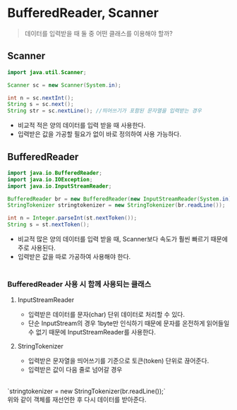 # BufferedReader, Scanner

> 데이터를 입력받을 때 둘 중 어떤 클래스를 이용해야 할까?

##  Scanner
```java
import java.util.Scanner;

Scanner sc = new Scanner(System.in);

int n = sc.nextInt();
String s = sc.next();
String str = sc.nextLine(); //띄어쓰기가 포함된 문자열을 입력받는 경우
```
 - 비교적 적은 양의 데이터를 입력 받을 때 사용한다.
 - 입력받은 값을 가공할 필요가 없이 바로 정의하여 사용 가능하다.

 ## BufferedReader
 ```java
 import java.io.BufferedReader;
 import java.io.IOException;
 import java.io.InputStreamReader;

 BufferedReader br = new BufferedReader(new InputStreamReader(System.in));
 StringTokenizer stringtokenizer = new StringTokenizer(br.readLine());

 int n = Integer.parseInt(st.nextToken());
 String s = st.nextToken();
 ```

- 비교적 많은 양의 데이터를 입력 받을 때, Scanner보다 속도가 훨씬 빠르기 때문에 주로 사용된다.
- 입력받은 값을 따로 가공하여 사용해야 한다.
<br><br>

### BufferedReader 사용 시 함께 사용되는 클래스

1. InputStreamReader
   - 입력받은 데이터를 문자(char) 단위 데이터로 처리할 수 있다.
   - 단순 InputStream의 경우 1byte만 인식하기 때문에 문자를 온전하게 읽어들일 수 없기 때문에 InputStreamReader를 사용한다.

 2. StringTokenizer
     - 입력받은 문자열을 띄어쓰기를 기준으로 토큰(token) 단위로 끊어준다.
     - 입력받은 값이 다음 줄로 넘어갈 경우
  <br> 
    `stringtokenizer = new StringTokenizer(br.readLine());`
    <br> 위와 같이 객체를 재선언한 후 다시 데이터를 받아준다.